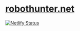 # [robothunter.net](robothunter.net)


[![Netlify Status](https://api.netlify.com/api/v1/badges/bf86eb52-8769-455c-ab56-a095fd2d0e69/deploy-status)](https://app.netlify.com/sites/jolly-yonath-ebbba1/deploys)
